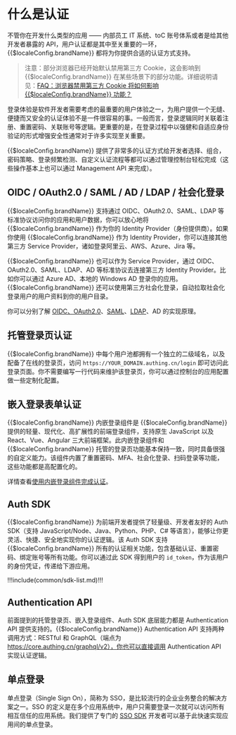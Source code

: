# 什么是认证

<LastUpdated/>

不管你在开发什么类型的应用 —— 内部员工 IT 系统、toC 账号体系或者是给其他开发者暴露的 API，用户认证都是其中至关重要的一环，{{$localeConfig.brandName}} 都将为你提供合适的认证方式支持。

> 注意：部分浏览器已经开始默认禁用第三方 Cookie，这会影响到 {{$localeConfig.brandName}} 在某些场景下的部分功能。详细说明请见：[FAQ：浏览器禁用第三方 Cookie 将如何影响 {{$localeConfig.brandName}} 功能？](/guides/faqs/block-third-party-cookie-impact.md)

登录体验是软件开发者需要考虑的最重要的用户体验之一，为用户提供一个无缝、便捷而又安全的认证体验不是一件很容易的事。一般而言，登录逻辑同时关联着注册、重置密码、关联账号等逻辑。更重要的是，在登录过程中以强健和自适应身份验证的形式增强安全性通常对于许多实现至关重要。

{{$localeConfig.brandName}} 提供了非常多的认证方式给开发者选择、组合，密码策略、登录频繁检测、自定义认证流程等都可以通过管理控制台轻松完成（这些操作基本上也可以通过 Management API 来完成）。

## OIDC / OAuth2.0 / SAML / AD / LDAP / 社会化登录

{{$localeConfig.brandName}} 支持通过 OIDC、OAuth2.0、SAML、LDAP 等标准协议访问你的应用和用户数据，你可以放心地将 {{$localeConfig.brandName}} 作为你的 Identity Provider（身份提供商）。如果你使用 {{$localeConfig.brandName}} 作为 Identity Provider，你可以连接其他第三方 Service Provider，诸如登录阿里云、AWS、Azure、Jira 等。

{{$localeConfig.brandName}} 也可以作为 Service Provider，通过 OIDC、OAuth2.0、SAML、LDAP、AD 等标准协议去连接第三方 Identity Provider。比如你可以通过 Azure AD、本地的 Windows AD 登录你的应用。
{{$localeConfig.brandName}} 还可以使用第三方社会化登录，自动拉取社会化登录用户的用户资料到你的用户目录。

你可以分别了解 [OIDC、OAuth2.0](/concepts/oidc/oidc-overview.md)、[SAML](/concepts/saml/saml-overview.md)、[LDAP](/concepts/ldap.md)、AD 的实现原理。

## 托管登录页认证

{{$localeConfig.brandName}} 中每个用户池都拥有一个独立的二级域名，以及配备了在线的登录页，访问 `https://YOUR_DOMAIN.authing.cn/login`
即可访问此登录页面。你不需要编写一行代码来维护该登录页，你可以通过控制台的应用配置做一些定制化配置。

## 嵌入登录表单认证

{{$localeConfig.brandName}} 内嵌登录组件是 {{$localeConfig.brandName}} 提供的轻量、现代化、高扩展性的前端登录组件，支持原生 JavaScript 以及 React、Vue、Angular 三大前端框架。此内嵌登录组件和 {{$localeConfig.brandName}} 托管的登录页功能基本保持一致，同时具备很强的自定义能力。该组件内置了重置密码、MFA、社会化登录、扫码登录等功能，这些功能都是高配置化的。

详情查看[使用内嵌登录组件完成认证](/guides/basics/authenticate-first-user/use-embeded-login-component/)。

## Auth SDK

{{$localeConfig.brandName}} 为前端开发者提供了轻量级、开发者友好的 Auth SDK（支持 JavaScript/Node、Java、Python、PHP、C# 等语言），能够让你更灵活、快捷、安全地实现你的认证逻辑。该 Auth SDK 支持 {{$localeConfig.brandName}} 所有的认证相关功能，包含基础认证、重置密码、绑定账号等所有功能。你可以通过此 SDK 得到用户的 `id_token`，作为该用户的身份凭证，传递给下游应用。

!!!include(common/sdk-list.md)!!!

## Authentication API

前面提到的托管登录页、嵌入登录组件、Auth SDK 底层能力都是 Authentication API 提供支持的。{{$localeConfig.brandName}} Authentication API 支持两种调用方式：RESTful 和 GraphQL（端点为 https://core.authing.cn/graphql/v2），你也可以直接调用 Authentication API 实现认证逻辑。

## 单点登录

单点登录（Single Sign On），简称为 SSO，是比较流行的企业业务整合的解决方案之一。SSO 的定义是在多个应用系统中，用户只需要登录一次就可以访问所有相互信任的应用系统。我们提供了专门的 [SSO SDK](/reference/sdk-for-sso-spa.md) 开发者可以基于此快速实现应用间的单点登录。
